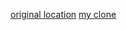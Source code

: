 [original location](https://github.com/fpinscala/fpinscala)
[my clone](https://github.com/alexr007/fpinscala/tree/master/exercises/src/main/scala/fpinscala)
